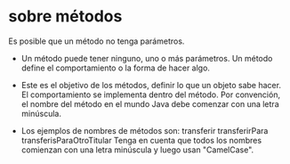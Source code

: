 # sobre métodos
Es posible que un método no tenga parámetros.

* Un método puede tener ninguno, uno o más parámetros.
Un método define el comportamiento o la forma de hacer algo.

* Este es el objetivo de los métodos, definir lo que un objeto sabe hacer. El comportamiento se implementa dentro del método.
Por convención, el nombre del método en el mundo Java debe comenzar con una letra minúscula.

* Los ejemplos de nombres de métodos son: transferir transferirPara transferisParaOtroTitular
Tenga en cuenta que todos los nombres comienzan con una letra minúscula y luego usan "CamelCase".
